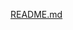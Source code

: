 [README.md](https://github.com/Aryan2803/TATA-Data-Visualisation-Empowering-Business-with-Effective-Insights-main/files/15097928/README.md)
